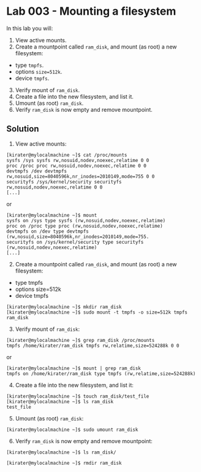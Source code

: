 # Lab 003 - Mounting a filesystem

In this lab you will:

1. View active mounts.
2. Create a mountpoint called `ram_disk`, and mount (as root) a new filesystem:
  - type `tmpfs`.
  - options `size=512k`.
  - device `tmpfs`.
3. Verify mount of `ram_disk`.
4. Create a file into the new filesystem, and list it.
5. Umount (as root) `ram_disk`.
6. Verify `ram_disk` is now empty and remove mountpoint.

## Solution

1. View active mounts:

```console
[kirater@mylocalmachine ~]$ cat /proc/mounts
sysfs /sys sysfs rw,nosuid,nodev,noexec,relatime 0 0
proc /proc proc rw,nosuid,nodev,noexec,relatime 0 0
devtmpfs /dev devtmpfs rw,nosuid,size=8040596k,nr_inodes=2010149,mode=755 0 0
securityfs /sys/kernel/security securityfs rw,nosuid,nodev,noexec,relatime 0 0
[...]
```

or

```console
[kirater@mylocalmachine ~]$ mount
sysfs on /sys type sysfs (rw,nosuid,nodev,noexec,relatime)
proc on /proc type proc (rw,nosuid,nodev,noexec,relatime)
devtmpfs on /dev type devtmpfs (rw,nosuid,size=8040596k,nr_inodes=2010149,mode=755.
securityfs on /sys/kernel/security type securityfs (rw,nosuid,nodev,noexec,relatime)
[...]
```

2. Create a mountpoint called `ram_disk`, and mount (as root) a new filesystem:
  - type tmpfs
  - options size=512k
  - device tmpfs

```console
[kirater@mylocalmachine ~]$ mkdir ram_disk
[kirater@mylocalmachine ~]$ sudo mount -t tmpfs -o size=512k tmpfs ram_disk
```

3. Verify mount of `ram_disk`:

```console
[kirater@mylocalmachine ~]$ grep ram_disk /proc/mounts 
tmpfs /home/kirater/ram_disk tmpfs rw,relatime,size=524288k 0 0
```

or

```console
[kirater@mylocalmachine ~]$ mount | grep ram_disk
tmpfs on /home/kirater/ram_disk type tmpfs (rw,relatime,size=524288k)
```

4. Create a file into the new filesystem, and list it:

```console
[kirater@mylocalmachine ~]$ touch ram_disk/test_file
[kirater@mylocalmachine ~]$ ls ram_disk
test_file
```

5. Umount (as root) `ram_disk`:

```console
[kirater@mylocalmachine ~]$ sudo umount ram_disk
```

6. Verify `ram_disk` is now empty and remove mountpoint:

```console
[kirater@mylocalmachine ~]$ ls ram_disk/

[kirater@mylocalmachine ~]$ rmdir ram_disk
```
